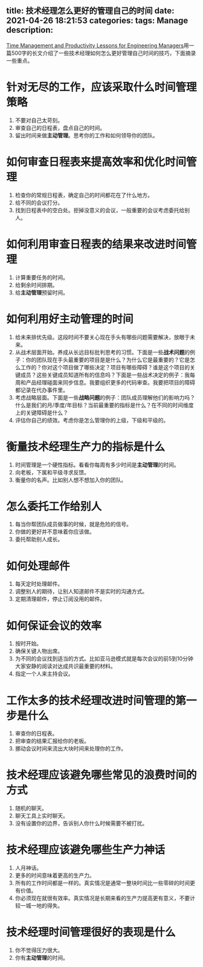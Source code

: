 title: 技术经理怎么更好的管理自己的时间
date: 2021-04-26 18:21:53
categories:
tags: Manage
description:
---
[Time Management and Productivity Lessons for Engineering Managers](https://codingsans.com/blog/time-management-for-managers)用一篇500字的长文介绍了一些技术经理如何怎么更好管理自己时间的技巧，下面摘录一些重点。

# 针对无尽的工作，应该采取什么时间管理策略

1. 不要对自己太苛刻。
2. 审查自己的日程表，盘点自己的时间。
3. 留出时间来做**主动管理**。思考你的工作和如何领导你的团队。

# 如何审查日程表来提高效率和优化时间管理

1. 检查你的常规日程表，确定自己的时间都花在了什么地方。
2. 给不同的会议打分。
3. 找到日程表中的空白处。拒掉没意义的会议，一般重要的会议考虑委托给别人。

# 如何利用审查日程表的结果来改进时间管理

1. 计算重要任务的时间。
2. 给剩余时间排期。
3. 给**主动管理**预留时间。

# 如何利用好**主动管理**的时间

1. 给未来排优先级。这段时间不要关心现在手头有哪些问题需要解决，放眼于未来。
2. 从战术层面开始。养成从长远目标批判思考的习惯。下面是一些**战术问题**的例子：你的团队现在手头最重要的项目是是什么？为什么它是最重要的？它是怎么工作的？你对这个项目做了哪些决定？项目有哪些障碍？谁是这个项目的关键成员？这些关键成员知道所有的信息吗？下面是一些战术决定的例子：我每周和产品经理碰面来同步信息。我要组织更多的代码审查。我要把项目的障碍都记录在代办事件里。
3. 考虑战略层面。下面是一些**战略问题**的例子：团队成员理解他们的影响力吗？什么是我们的月/季度/年目标？当前最重要的指标是什么？在不同的时间维度上的关键障碍是什么？
4. 评估你自己的绩效。考虑你是怎么管理你的上级，下级和平级的。

# 衡量技术经理生产力的指标是什么

1. 时间管理是一个硬性指标。看看你每周有多少时间是**主动管理**的时间。
2. 向老板，下属和平级寻求反馈。
3. 衡量你的名声。比如别人想不想加入你的团队。

# 怎么委托工作给别人

1. 每当你帮团队成员做事的时候，就是危险的信号。
2. 你做的更好并不意味着你应该做。
3. 委托帮助别人成长。

# 如何处理邮件

1. 每天定时处理邮件。
2. 调整别人的期待，让别人知道邮件不是实时的沟通方式。
3. 定期清理邮件，停止订阅没用的邮件。


# 如何保证会议的效率

1. 按时开始。
2. 确保关键人物出席。
3. 为不同的会议找到适当的方式。比如亚马逊模式就是每次会议的前5到10分钟大家安静的阅读对达成共识最重要的材料。
4. 指定一个人来主持会议。

# 工作太多的技术经理改进时间管理的第一步是什么

1. 审查你的日程表。
2. 把审查的结果汇报给你的老板。
3. 挪动会议时间来流出大块时间来处理你的工作。

# 技术经理应该避免哪些常见的浪费时间的方式

1. 随机的聊天。
2. 聊天工具上实时聊天。
3. 没有设置你的边界，告诉别人你什么时候需要不被打扰。

# 技术经理应该避免哪些生产力神话

1. 人月神话。
2. 更多的时间意味着更高的生产力。
3. 所有的工作时间都是一样的。真实情况是通常一整块时间比一些零碎的时间更有价值。
4. 你必须现在就很有效率。真实情况是长期来看的生产力提高更有意义，不要计较一城一地的得失。

# 技术经理时间管理很好的表现是什么

1. 你不觉得压力很大。
2. 你有**主动管理**的时间。


